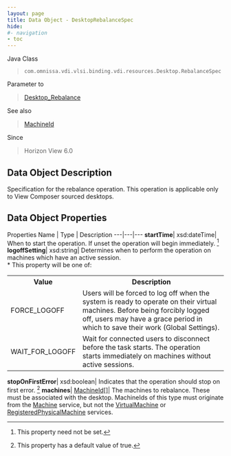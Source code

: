 ```yaml
---
layout: page
title: Data Object - DesktopRebalanceSpec
hide:
#- navigation
- toc
---
```






Java Class
> `com.omnissa.vdi.vlsi.binding.vdi.resources.Desktop.RebalanceSpec`

Parameter to
> [Desktop_Rebalance](vdi.resources.Desktop.md#rebalance)

See also
> [MachineId](vdi.entity.MachineId.md)

Since
> Horizon View 6.0


## Data Object Description

Specification for the rebalance operation. This operation is applicable only to View Composer sourced desktops.

## Data Object Properties
Properties
Name |  Type |  Description
---|---|---
**startTime**|  xsd:dateTime|  When to start the operation. If unset the operation will begin immediately. [^1]
**logoffSetting**|  xsd:string|  Determines when to perform the operation on machines which have an active session.<br>* This property will be one of:<br><table><tr><th>Value</th><th>Description</th></tr><tr><td>FORCE_LOGOFF</td><td>Users will be forced to log off when the system is ready to operate on their virtual machines. Before being forcibly logged off, users may have a grace period in which to save their work (Global Settings).</td></tr><tr><td>WAIT_FOR_LOGOFF</td><td>Wait for connected users to disconnect before the task starts. The operation starts immediately on machines without active sessions.</td></tr></table>
**stopOnFirstError**|  xsd:boolean|  Indicates that the operation should stop on first error. [^6]
**machines**| [MachineId[]](vdi.entity.MachineId.md)|  The machines to rebalance. These must be associated with the desktop. MachineIds of this type must originate from the [Machine](vdi.resources.Machine.md) service, but not the [VirtualMachine](vdi.utils.virtualcenter.VirtualMachine.md) or [RegisteredPhysicalMachine](vdi.resources.RegisteredPhysicalMachine.md) services.


 


[^1]: This property need not be set.
[^6]: This property has a default value of true.
